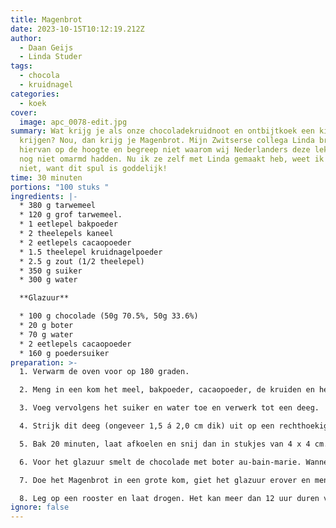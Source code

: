 ```yaml
---
title: Magenbrot
date: 2023-10-15T10:12:19.212Z
author:
  - Daan Geijs
  - Linda Studer
tags:
  - chocola
  - kruidnagel
categories:
  - koek
cover:
  image: apc_0078-edit.jpg
summary: Wat krijg je als onze chocoladekruidnoot en ontbijtkoek een kind zouden
  krijgen? Nou, dan krijg je Magenbrot. Mijn Zwitserse collega Linda bracht mij
  hiervan op de hoogte en begreep niet waarom wij Nederlanders deze lekkernij
  nog niet omarmd hadden. Nu ik ze zelf met Linda gemaakt heb, weet ik het ook
  niet, want dit spul is goddelijk!
time: 30 minuten
portions: "100 stuks "
ingredients: |-
  * 380 g tarwemeel
  * 120 g grof tarwemeel.
  * 1 eetlepel bakpoeder
  * 2 theelepels kaneel
  * 2 eetlepels cacaopoeder
  * 1.5 theelepel kruidnagelpoeder
  * 2.5 g zout (1/2 theelepel)
  * 350 g suiker
  * 300 g water

  **Glazuur**

  * 100 g chocolade (50g 70.5%, 50g 33.6%)
  * 20 g boter
  * 70 g water
  * 2 eetlepels cacaopoeder
  * 160 g poedersuiker
preparation: >-
  1. Verwarm de oven voor op 180 graden.

  2. Meng in een kom het meel, bakpoeder, cacaopoeder, de kruiden en het zout.

  3. Voeg vervolgens het suiker en water toe en verwerk tot een deeg.

  4. Strijk dit deeg (ongeveer 1,5 á 2,0 cm dik) uit op een rechthoekige bakplaat bekleed met bakpapier.

  5. Bak 20 minuten, laat afkoelen en snij dan in stukjes van 4 x 4 cm.

  6. Voor het glazuur smelt de chocolade met boter au-bain-marie. Wanneer gesmolten voeg het cacaopoeder en suiker toe. Meng nu het water en klop met een garde totdat het glazuur een mooie consistentie heeft en het mooi glad is.

  7. Doe het Magenbrot in een grote kom, giet het glazuur erover en meng tot alle stukjes gelijkmatig zijn geglazuurd.

  8. Leg op een rooster en laat drogen. Het kan meer dan 12 uur duren voordat ze echt mooi droog zijn.
ignore: false
---
```

